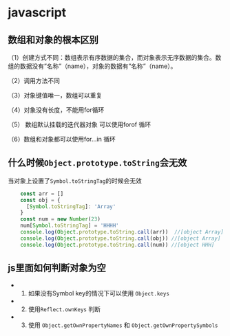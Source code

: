 

# javascript

## 数组和对象的根本区别

（1）创建方式不同：数组表示有序数据的集合，而对象表示无序数据的集合。数组的数据没有”名称”（name），对象的数据有”名称”（name）。

（2）调用方法不同

（3）对象键值唯一，数组可以重复

（4）对象没有长度，不能用for循环

（5） 数组默认挂载的迭代器对象 可以使用forof 循环

（6）数组和对象都可以使用for...in 循环


## 什么时候`Object.prototype.toString`会无效

当对象上设置了`Symbol.toStringTag`的时候会无效

```js
    const arr = []
    const obj = {
      [Symbol.toStringTag]: 'Array'
    }
    const num = new Number(23)
    num[Symbol.toStringTag] = 'HHHH'
    console.log(Object.prototype.toString.call(arr))  //[object Array]
    console.log(Object.prototype.toString.call(obj)) //[object Array]
    console.log(Object.prototype.toString.call(num)) //[object HHH]
```

## js里面如何判断对象为空

 - 1. 如果没有Symbol key的情况下可以使用 `Object.keys`
 - 2. 使用`Reflect.ownKeys` 判断
 - 3. 使用 `Object.getOwnPropertyNames` 和 `Object.getOwnPropertySymbols`

